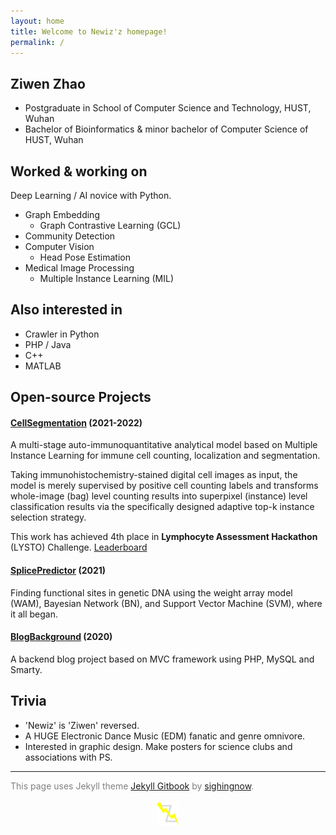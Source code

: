 ```yaml
---
layout: home
title: Welcome to Newiz'z homepage!
permalink: /
---
```


## Ziwen Zhao

* Postgraduate in School of Computer Science and Technology, HUST, Wuhan
* Bachelor of Bioinformatics \& minor bachelor of Computer Science of HUST, Wuhan

## Worked & working on

Deep Learning / AI novice with Python.

* Graph Embedding
  * Graph Contrastive Learning (GCL)
* Community Detection
* Computer Vision
  * Head Pose Estimation
* Medical Image Processing
  * Multiple Instance Learning (MIL)

## Also interested in

* Crawler in Python
* PHP / Java
* C++
* MATLAB

## Open-source Projects

#### [CellSegmentation](https://github.com/Newiz430/CellSegmentation) (2021-2022)

A multi-stage auto-immunoquantitative analytical model based on Multiple Instance Learning for immune cell counting, localization and segmentation. 

Taking immunohistochemistry-stained digital cell images as input, the model is merely supervised by positive cell counting labels and transforms whole-image (bag) level counting results into superpixel (instance) level classification results via the specifically designed adaptive top-k instance selection strategy.

This work has achieved 4th place in **Lymphocyte Assessment Hackathon** (LYSTO) Challenge. [Leaderboard](https://lysto.grand-challenge.org/evaluation/challenge/leaderboard/)

#### [SplicePredictor](https://github.com/Newiz430/SplicePredictor) (2021)

Finding functional sites in genetic DNA using the weight array model (WAM), Bayesian Network (BN), and Support Vector Machine (SVM), where it all began. 

#### [BlogBackground](https://github.com/Newiz430/BlogBackground) (2020)

A backend blog project based on MVC framework using PHP, MySQL and Smarty. 

## Trivia

* 'Newiz' is 'Ziwen' reversed.
* A HUGE Electronic Dance Music (EDM) fanatic and genre omnivore.
* Interested in graphic design. Make posters for science clubs and associations with PS. 

---

<font color=grey>
This page uses Jekyll theme <a href='http://jekyllthemes.org/themes/gitbook/'>Jekyll Gitbook</a> by <a href='https://github.com/sighingnow'>sighingnow</a>.
</font>

<br/>
<br/>

<div align=center>
<img src="assets/figure/logo.png" style="zoom:10%;" />
</div>